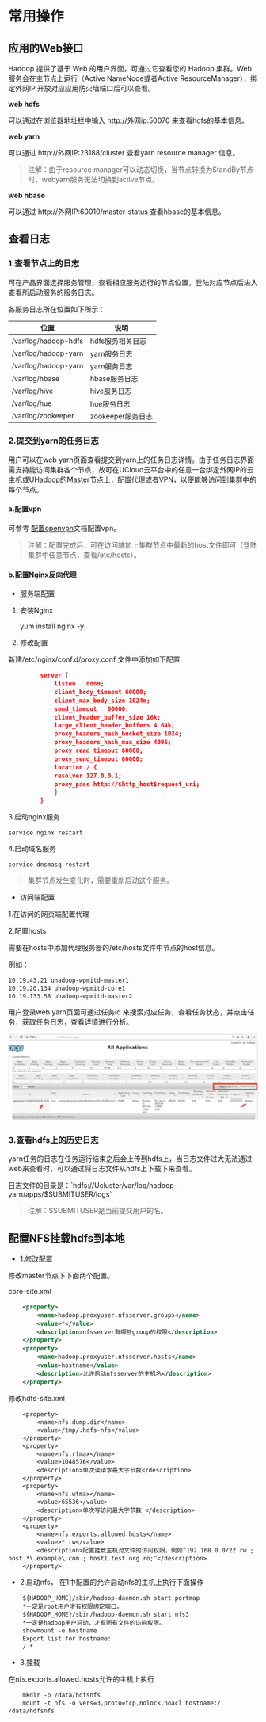 

# 常用操作

## 应用的Web接口

Hadoop 提供了基于 Web 的用户界面，可通过它查看您的 Hadoop 集群。Web 服务会在主节点上运行（Active
NameNode或者Active ResourceManager），绑定外网IP,开放对应应用防火墙端口后可以查看。

**web hdfs**

可以通过在浏览器地址栏中输入 http://外网ip:50070 来查看hdfs的基本信息。

**web yarn**

可以通过 http://外网IP:23188/cluster 查看yarn resource manager 信息。

> 注解：由于resource manager可以动态切换，当节点转换为StandBy节点时，webyarn服务无法切换到active节点。

**web hbase**

可以通过 http://外网IP:60010/master-status 查看hbase的基本信息。


## 查看日志

### 1.查看节点上的日志

可在产品界面选择服务管理，查看相应服务运行的节点位置，登陆对应节点后进入查看所启动服务的服务日志。

各服务日志所在位置如下所示：

| 位置                   | 说明            |
| -------------------- | ------------- |
| /var/log/hadoop-hdfs | hdfs服务相关日志    |
| /var/log/hadoop-yarn | yarn服务日志      |
| /var/log/hadoop-yarn | yarn服务日志      |
| /var/log/hbase       | hbase服务日志     |
| /var/log/hive        | hive服务日志      |
| /var/log/hue         | hue服务日志       |
| /var/log/zookeeper   | zookeeper服务日志 |

### 2.提交到yarn的任务日志

用户可以在web
yarn页面查看提交到yarn上的任务日志详情。由于任务日志界面需支持能访问集群各个节点，故可在UCloud云平台中的任意一台绑定外网IP的云主机或UHadoop的Master节点上，配置代理或者VPN，以便能够访问到集群中的每个节点。

#### a.配置vpn

可参考
[配置openvpn](/uhadoop/operate/openvpn)文档配置vpn。

> 注解：配置完成后，可在访问端加上集群节点中最新的host文件即可（登陆集群中任意节点，查看/etc/hosts）。

#### b.配置Nginx反向代理

- 服务端配置

1. 安装Nginx

    yum install nginx -y

2. 修改配置

新建/etc/nginx/conf.d/proxy.conf 文件中添加如下配置

``` json
         server {
             listen   8889;
             client_body_timeout 60000;
             client_max_body_size 1024m;
             send_timeout   60000;
             client_header_buffer_size 16k;
             large_client_header_buffers 4 64k;
             proxy_headers_hash_bucket_size 1024;
             proxy_headers_hash_max_size 4096;
             proxy_read_timeout 60000;
             proxy_send_timeout 60000;
             location / {
             resolver 127.0.0.1;
             proxy_pass http://$http_host$request_uri;
             }
         } 
```

3.启动nginx服务

    service nginx restart

4.启动域名服务

``` 
service dnsmasq restart

```

> 集群节点发生变化时，需要重新启动这个服务。

- 访问端配置

1.在访问的网页端配置代理

2.配置hosts

需要在hosts中添加代理服务器的/etc/hosts文件中节点的host信息。

例如：

    10.19.43.21 uhadoop-wpmitd-master1
    10.19.20.134 uhadoop-wpmitd-core1
    10.19.133.58 uhadoop-wpmitd-master2

用户登录web yarn页面可通过任务id 来搜索对应任务，查看任务状态，并点击任务，获取任务日志，查看详情进行分析。

![](/images/uhadoop-38.png)

### 3.查看hdfs上的历史日志

yarn任务的日志在任务运行结束之后会上传到hdfs上，当日志文件过大无法通过web来查看时，可以通过将日志文件从hdfs上下载下来查看。

日志文件的目录是：\`hdfs://Ucluster/var/log/hadoop-yarn/apps/$SUBMITUSER/logs\`

> 注解：$SUBMITUSER是当前提交用户的名。

## 配置NFS挂载hdfs到本地

- 1.修改配置

修改master节点下下面两个配置。

core-site.xml

``` xml
    <property>
        <name>hadoop.proxyuser.nfsserver.groups</name>
        <value>*</value>
        <description>nfsserver有哪些group的权限</description>
    </property>
    <property>
        <name>hadoop.proxyuser.nfsserver.hosts</name>
        <value>hostname</value>
        <description>允许启动nfsserver的主机名</description>
    </property>
```

修改hdfs-site.xml

``` 
    <property>
        <name>nfs.dump.dir</name>
        <value>/tmp/.hdfs-nfs</value>
    </property>
    <property>
        <name>nfs.rtmax</name>
        <value>1048576</value>
        <description>单次读请求最大字节数</description>
    </property>
    <property>
        <name>nfs.wtmax</name>
        <value>65536</value>
        <description>单次写访问最大字节数 </description>
    </property>
    <property>
        <name>nfs.exports.allowed.hosts</name>
        <value>* rw</value>
        <description>配置挂载主机对文件的访问权限，例如”192.168.0.0/22 rw ; host.*\.example\.com ; host1.test.org ro;”</description>
    </property>
```

- 2.启动nfs， 在1中配置的允许启动nfs的主机上执行下面操作

``` 
    ${HADOOP_HOME}/sbin/hadoop-daemon.sh start portmap
    *一定是root用户才有权限绑定端口。
    ${HADOOP_HOME}/sbin/hadoop-daemon.sh start nfs3
    *一定是hadoop用户启动，才有所有文件的访问权限。
    showmount -e hostname
    Export list for hostname:
    / *
```

- 3.挂载

在nfs.exports.allowed.hosts允许的主机上执行

```
    mkdir -p /data/hdfsnfs
    mount -t nfs -o vers=3,proto=tcp,nolock,noacl hostname:/ /data/hdfsnfs
```
